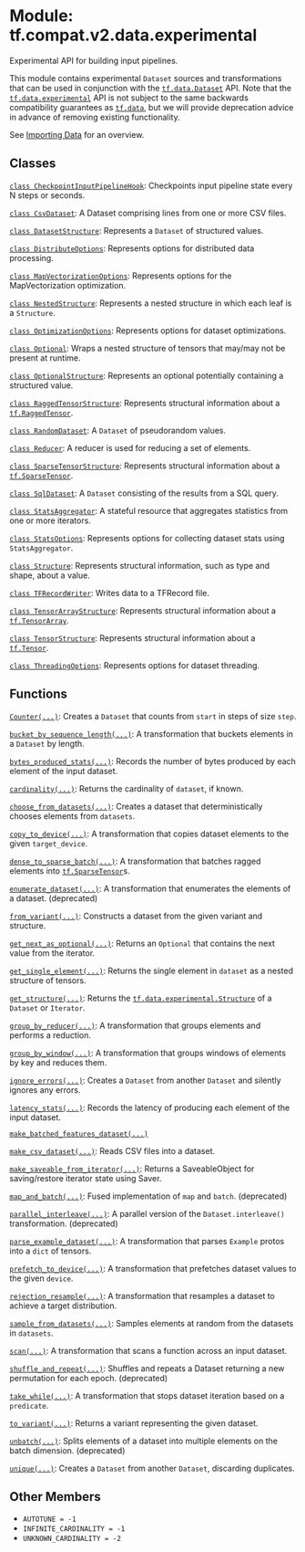 <div itemscope itemtype="http://developers.google.com/ReferenceObject">
<meta itemprop="name" content="tf.compat.v2.data.experimental" />
<meta itemprop="path" content="Stable" />
<meta itemprop="property" content="AUTOTUNE"/>
<meta itemprop="property" content="INFINITE_CARDINALITY"/>
<meta itemprop="property" content="UNKNOWN_CARDINALITY"/>
</div>

# Module: tf.compat.v2.data.experimental

Experimental API for building input pipelines.

<!-- Placeholder for "Used in" -->

This module contains experimental `Dataset` sources and transformations that can
be used in conjunction with the <a href="../../../../tf/data/Dataset.md"><code>tf.data.Dataset</code></a> API. Note that the
<a href="../../../../tf/data/experimental.md"><code>tf.data.experimental</code></a> API is not subject to the same backwards compatibility
guarantees as <a href="../../../../tf/data.md"><code>tf.data</code></a>, but we will provide deprecation advice in advance of
removing existing functionality.

See [Importing Data](https://tensorflow.org/guide/datasets) for an overview.




## Classes

[`class CheckpointInputPipelineHook`](../../../../tf/data/experimental/CheckpointInputPipelineHook.md): Checkpoints input pipeline state every N steps or seconds.

[`class CsvDataset`](../../../../tf/data/experimental/CsvDataset.md): A Dataset comprising lines from one or more CSV files.

[`class DatasetStructure`](../../../../tf/data/experimental/DatasetStructure.md): Represents a `Dataset` of structured values.

[`class DistributeOptions`](../../../../tf/data/experimental/DistributeOptions.md): Represents options for distributed data processing.

[`class MapVectorizationOptions`](../../../../tf/data/experimental/MapVectorizationOptions.md): Represents options for the MapVectorization optimization.

[`class NestedStructure`](../../../../tf/data/experimental/NestedStructure.md): Represents a nested structure in which each leaf is a `Structure`.

[`class OptimizationOptions`](../../../../tf/data/experimental/OptimizationOptions.md): Represents options for dataset optimizations.

[`class Optional`](../../../../tf/data/experimental/Optional.md): Wraps a nested structure of tensors that may/may not be present at runtime.

[`class OptionalStructure`](../../../../tf/data/experimental/OptionalStructure.md): Represents an optional potentially containing a structured value.

[`class RaggedTensorStructure`](../../../../tf/data/experimental/RaggedTensorStructure.md): Represents structural information about a <a href="../../../../tf/RaggedTensor.md"><code>tf.RaggedTensor</code></a>.

[`class RandomDataset`](../../../../tf/data/experimental/RandomDataset.md): A `Dataset` of pseudorandom values.

[`class Reducer`](../../../../tf/data/experimental/Reducer.md): A reducer is used for reducing a set of elements.

[`class SparseTensorStructure`](../../../../tf/data/experimental/SparseTensorStructure.md): Represents structural information about a <a href="../../../../tf/sparse/SparseTensor.md"><code>tf.SparseTensor</code></a>.

[`class SqlDataset`](../../../../tf/data/experimental/SqlDataset.md): A `Dataset` consisting of the results from a SQL query.

[`class StatsAggregator`](../../../../tf/data/experimental/StatsAggregator.md): A stateful resource that aggregates statistics from one or more iterators.

[`class StatsOptions`](../../../../tf/data/experimental/StatsOptions.md): Represents options for collecting dataset stats using `StatsAggregator`.

[`class Structure`](../../../../tf/data/experimental/Structure.md): Represents structural information, such as type and shape, about a value.

[`class TFRecordWriter`](../../../../tf/data/experimental/TFRecordWriter.md): Writes data to a TFRecord file.

[`class TensorArrayStructure`](../../../../tf/data/experimental/TensorArrayStructure.md): Represents structural information about a <a href="../../../../tf/TensorArray.md"><code>tf.TensorArray</code></a>.

[`class TensorStructure`](../../../../tf/data/experimental/TensorStructure.md): Represents structural information about a <a href="../../../../tf/Tensor.md"><code>tf.Tensor</code></a>.

[`class ThreadingOptions`](../../../../tf/data/experimental/ThreadingOptions.md): Represents options for dataset threading.

## Functions

[`Counter(...)`](../../../../tf/data/experimental/Counter.md): Creates a `Dataset` that counts from `start` in steps of size `step`.

[`bucket_by_sequence_length(...)`](../../../../tf/data/experimental/bucket_by_sequence_length.md): A transformation that buckets elements in a `Dataset` by length.

[`bytes_produced_stats(...)`](../../../../tf/data/experimental/bytes_produced_stats.md): Records the number of bytes produced by each element of the input dataset.

[`cardinality(...)`](../../../../tf/data/experimental/cardinality.md): Returns the cardinality of `dataset`, if known.

[`choose_from_datasets(...)`](../../../../tf/data/experimental/choose_from_datasets.md): Creates a dataset that deterministically chooses elements from `datasets`.

[`copy_to_device(...)`](../../../../tf/data/experimental/copy_to_device.md): A transformation that copies dataset elements to the given `target_device`.

[`dense_to_sparse_batch(...)`](../../../../tf/data/experimental/dense_to_sparse_batch.md): A transformation that batches ragged elements into <a href="../../../../tf/sparse/SparseTensor.md"><code>tf.SparseTensor</code></a>s.

[`enumerate_dataset(...)`](../../../../tf/data/experimental/enumerate_dataset.md): A transformation that enumerates the elements of a dataset. (deprecated)

[`from_variant(...)`](../../../../tf/data/experimental/from_variant.md): Constructs a dataset from the given variant and structure.

[`get_next_as_optional(...)`](../../../../tf/data/experimental/get_next_as_optional.md): Returns an `Optional` that contains the next value from the iterator.

[`get_single_element(...)`](../../../../tf/data/experimental/get_single_element.md): Returns the single element in `dataset` as a nested structure of tensors.

[`get_structure(...)`](../../../../tf/data/experimental/get_structure.md): Returns the <a href="../../../../tf/data/experimental/Structure.md"><code>tf.data.experimental.Structure</code></a> of a `Dataset` or `Iterator`.

[`group_by_reducer(...)`](../../../../tf/data/experimental/group_by_reducer.md): A transformation that groups elements and performs a reduction.

[`group_by_window(...)`](../../../../tf/data/experimental/group_by_window.md): A transformation that groups windows of elements by key and reduces them.

[`ignore_errors(...)`](../../../../tf/data/experimental/ignore_errors.md): Creates a `Dataset` from another `Dataset` and silently ignores any errors.

[`latency_stats(...)`](../../../../tf/data/experimental/latency_stats.md): Records the latency of producing each element of the input dataset.

[`make_batched_features_dataset(...)`](../../../../tf/data/experimental/make_batched_features_dataset.md)

[`make_csv_dataset(...)`](../../../../tf/data/experimental/make_csv_dataset.md): Reads CSV files into a dataset.

[`make_saveable_from_iterator(...)`](../../../../tf/data/experimental/make_saveable_from_iterator.md): Returns a SaveableObject for saving/restore iterator state using Saver.

[`map_and_batch(...)`](../../../../tf/data/experimental/map_and_batch.md): Fused implementation of `map` and `batch`. (deprecated)

[`parallel_interleave(...)`](../../../../tf/data/experimental/parallel_interleave.md): A parallel version of the `Dataset.interleave()` transformation. (deprecated)

[`parse_example_dataset(...)`](../../../../tf/data/experimental/parse_example_dataset.md): A transformation that parses `Example` protos into a `dict` of tensors.

[`prefetch_to_device(...)`](../../../../tf/data/experimental/prefetch_to_device.md): A transformation that prefetches dataset values to the given `device`.

[`rejection_resample(...)`](../../../../tf/data/experimental/rejection_resample.md): A transformation that resamples a dataset to achieve a target distribution.

[`sample_from_datasets(...)`](../../../../tf/data/experimental/sample_from_datasets.md): Samples elements at random from the datasets in `datasets`.

[`scan(...)`](../../../../tf/data/experimental/scan.md): A transformation that scans a function across an input dataset.

[`shuffle_and_repeat(...)`](../../../../tf/data/experimental/shuffle_and_repeat.md): Shuffles and repeats a Dataset returning a new permutation for each epoch. (deprecated)

[`take_while(...)`](../../../../tf/data/experimental/take_while.md): A transformation that stops dataset iteration based on a `predicate`.

[`to_variant(...)`](../../../../tf/data/experimental/to_variant.md): Returns a variant representing the given dataset.

[`unbatch(...)`](../../../../tf/data/experimental/unbatch.md): Splits elements of a dataset into multiple elements on the batch dimension. (deprecated)

[`unique(...)`](../../../../tf/data/experimental/unique.md): Creates a `Dataset` from another `Dataset`, discarding duplicates.

## Other Members

* `AUTOTUNE = -1` <a id="AUTOTUNE"></a>
* `INFINITE_CARDINALITY = -1` <a id="INFINITE_CARDINALITY"></a>
* `UNKNOWN_CARDINALITY = -2` <a id="UNKNOWN_CARDINALITY"></a>

